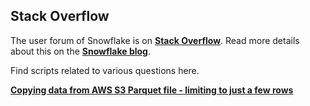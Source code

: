 ## Stack Overflow

The user forum of Snowflake is on [**Stack Overflow**](https://stackoverflow.com/questions/tagged/snowflake-datawarehouse). Read more details about this on the [**Snowflake blog**](https://www.snowflake.com/blog/snowflake-forum-is-now-on-stack-overflow/).

Find scripts related to various questions here.

[**Copying data from AWS S3 Parquet file - limiting to just a few rows**](https://stackoverflow.com/questions/58596307/copying-data-from-aws-s3-parquet-file-limiting-to-just-a-few-rows)
